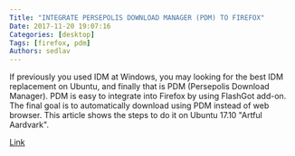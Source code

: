 ```yaml
---
Title: "INTEGRATE PERSEPOLIS DOWNLOAD MANAGER (PDM) TO FIREFOX"
Date: 2017-11-20 19:07:16
Categories: [desktop]
Tags: [firefox, pdm]
Authors: sedlav
---
```


If previously you used IDM at Windows, you may looking for the best IDM replacement on Ubuntu, and finally that is PDM (Persepolis Download Manager). PDM is easy to integrate into Firefox by using FlashGot add-on. The final goal is to automatically download using PDM instead of web browser. This article shows the steps to do it on Ubuntu 17.10 "Artful Aardvark".

[Link](http://www.ubuntubuzz.com/2017/11/integrate-persepolis-download-manager-pdm-to-firefox.html)
